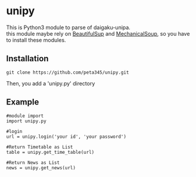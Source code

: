 # unipy
This is Python3 module to parse of daigaku-unipa.  
this module maybe rely on [BeautifulSup](http://www.crummy.com/software/BeautifulSoup/) and [MechanicalSoup](https://github.com/hickford/MechanicalSoup), so you have to install these modules. 

## Installation

	git clone https://github.com/peta345/unipy.git  

Then, you add a 'unipy.py' directory  

## Example

```
#module import
import unipy.py

#login
url = unipy.login('your id', 'your password')

#Return Timetable as List
table = unipy.get_time_table(url)

#Return News as List
news = unipy.get_news(url)
```


